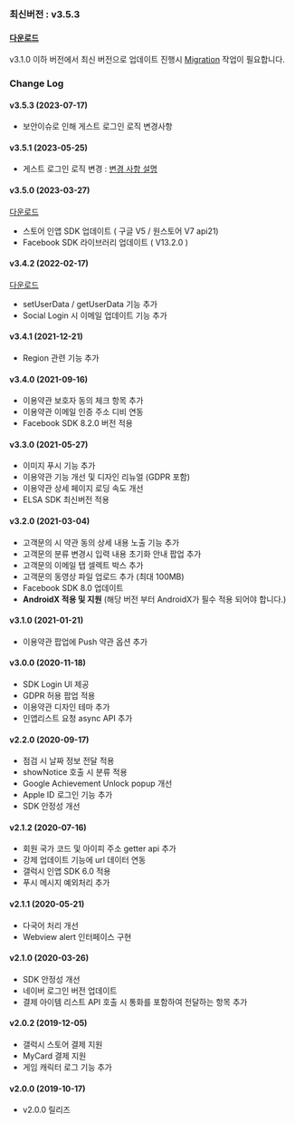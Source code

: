 ### 최신버전 : v3.5.3

#### [다운로드](https://xyuditqzezxs1008973.cdn.ntruss.com/sdk/GAMEPOT_AOS_SDK_Release_230717.zip)

v3.1.0 이하 버전에서 최신 버전으로 업데이트 진행시 [Migration](https://docs.gamepot.io/undefined/gamepot_faq#migration) 작업이 필요합니다.


### Change Log

#### v3.5.3 (2023-07-17)

- 보안이슈로 인해 게스트 로그인 로직 변경사항  

#### v3.5.1 (2023-05-25)

- 게스트 로그인 로직 변경 : [변경 사항 설명](https://docs.gamepot.io/undefined/gamepot_faq#ver-3.5.1)

#### v3.5.0 (2023-03-27)

[다운로드](https://xyuditqzezxs1008973.cdn.ntruss.com/sdk/GAMEPOT_AOS_SDK_230327.zip)

- 스토어 인앱 SDK 업데이트 ( 구글 V5 / 원스토어 V7 api21) 
- Facebook SDK 라이브러리 업데이트 ( V13.2.0 )


#### v3.4.2 (2022-02-17)

[다운로드](https://xyuditqzezxs1008973.cdn.ntruss.com/sdk/GAMEPOT_AOS_SDK_20220217.zip)

- setUserData / getUserData 기능 추가
- Social Login 시 이메일 업데이트 기능 추가

#### v3.4.1 (2021-12-21)

- Region 관련 기능 추가

#### v3.4.0 (2021-09-16)

- 이용약관 보호자 동의 체크 항목 추가
- 이용약관 이메일 인증 주소 디비 연동
- Facebook SDK 8.2.0 버전 적용

#### v3.3.0 (2021-05-27)

- 이미지 푸시 기능 추가
- 이용약관 기능 개선 및 디자인 리뉴얼 (GDPR 포함)
- 이용약관 상세 페이지 로딩 속도 개선
- ELSA SDK 최신버전 적용

#### v3.2.0 (2021-03-04)

- 고객문의 시 약관 동의 상세 내용 노출 기능 추가
- 고객문의 분류 변경시 입력 내용 초기화 안내 팝업 추가
- 고객문의 이메일 탭 셀렉트 박스 추가
- 고객문의 동영상 파일 업로드 추가 (최대 100MB)
- Facebook SDK 8.0 업데이트
- **AndroidX 적용 및 지원** (해당 버전 부터 AndroidX가 필수 적용 되어야 합니다.)

#### v3.1.0 (2021-01-21)

- 이용약관 팝업에 Push 약관 옵션 추가

#### v3.0.0 (2020-11-18)

- SDK Login UI 제공
- GDPR 허용 팝업 적용
- 이용약관 디자인 테마 추가
- 인앱리스트 요청 async API 추가

#### v2.2.0 (2020-09-17)

- 점검 시 날짜 정보 전달 적용
- showNotice 호출 시 분류 적용
- Google Achievement Unlock popup 개선
- Apple ID 로그인 기능 추가
- SDK 안정성 개선

#### v2.1.2 (2020-07-16)

- 회원 국가 코드 및 아이피 주소 getter api 추가
- 강제 업데이트 기능에 url 데이터 연동
- 갤럭시 인앱 SDK 6.0 적용
- 푸시 메시지 예외처리 추가

#### v2.1.1 (2020-05-21)

- 다국어 처리 개선
- Webview alert 인터페이스 구현

#### v2.1.0 (2020-03-26)

- SDK 안정성 개선
- 네이버 로그인 버전 업데이트
- 결제 아이템 리스트 API 호출 시 통화를 포함하여 전달하는 항목 추가

#### v2.0.2 (2019-12-05)

- 갤럭시 스토어 결제 지원
- MyCard 결제 지원
- 게임 캐릭터 로그 기능 추가

#### v2.0.0 (2019-10-17)

- v2.0.0 릴리즈
